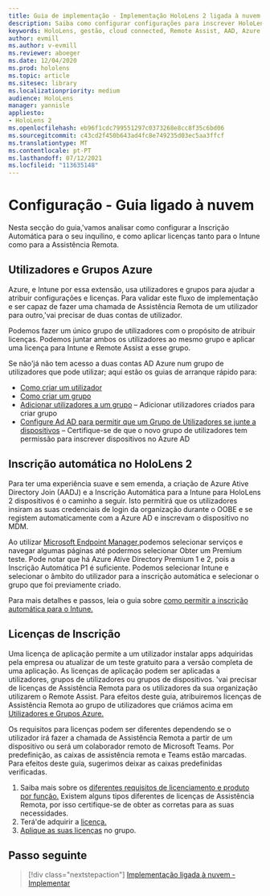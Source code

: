 ```yaml
---
title: Guia de implementação - Implementação HoloLens 2 ligada à nuvem em escala com Assistência Remota - Configuração
description: Saiba como configurar configurações para inscrever HoloLens dispositivos sobre uma rede Cloud Connected em escala com Remote Assist.
keywords: HoloLens, gestão, cloud connected, Remote Assist, AAD, Azure AD, MDM, Mobile Device Management
author: evmill
ms.author: v-evmill
ms.reviewer: aboeger
ms.date: 12/04/2020
ms.prod: hololens
ms.topic: article
ms.sitesec: library
ms.localizationpriority: medium
audience: HoloLens
manager: yannisle
appliesto:
- HoloLens 2
ms.openlocfilehash: eb96f1cdc799551297c0373268e8cc8f35c6bd06
ms.sourcegitcommit: c43cd2f450b643ad4fc8e749235d03ec5aa3ffcf
ms.translationtype: MT
ms.contentlocale: pt-PT
ms.lasthandoff: 07/12/2021
ms.locfileid: "113635148"
---
```

# <a name="configure---cloud-connected-guide"></a>Configuração - Guia ligado à nuvem

Nesta secção do guia,&#39;vamos analisar como configurar a Inscrição Automática para o seu inquilino, e como aplicar licenças tanto para o Intune como para a Assistência Remota.

## <a name="azure-users-and-groups"></a>Utilizadores e Grupos Azure

Azure, e Intune por essa extensão, usa utilizadores e grupos para ajudar a atribuir configurações e licenças. Para validar este fluxo de implementação e ser capaz de fazer uma chamada de Assistência Remota de um utilizador para outro,&#39;vai precisar de duas contas de utilizador.

Podemos fazer um único grupo de utilizadores com o propósito de atribuir licenças. Podemos juntar ambos os utilizadores ao mesmo grupo e aplicar uma licença para Intune e Remote Assist a esse grupo.

Se não&#39;já não tem acesso a duas contas AD Azure num grupo de utilizadores que pode utilizar; aqui estão os guias de arranque rápido para:

- [Como criar um utilizador](/mem/intune/fundamentals/quickstart-create-user)
- [Como criar um grupo](/mem/intune/fundamentals/quickstart-create-group)
- [Adicionar utilizadores a um grupo](/azure/active-directory/fundamentals/active-directory-groups-members-azure-portal) – Adicionar utilizadores criados para criar grupo
- [Configure Ad AD para permitir que um Grupo de Utilizadores se junte a dispositivos](/azure/active-directory/devices/azureadjoin-plan#configure-your-device-settings) – Certifique-se de que o novo grupo de utilizadores tem permissão para inscrever dispositivos no Azure AD

## <a name="auto-enrollment-on-hololens-2"></a>Inscrição automática no HoloLens 2

Para ter uma experiência suave e sem emenda, a criação de Azure Ative Directory Join (AADJ) e a Inscrição Automática para a Intune para HoloLens 2 dispositivos é o caminho a seguir. Isto permitirá que os utilizadores insiram as suas credenciais de login da organização durante o OOBE e se registem automaticamente com a Azure AD e inscrevam o dispositivo no MDM.

Ao utilizar [Microsoft Endpoint Manager,](https://endpoint.microsoft.com/#home)podemos selecionar serviços e navegar algumas páginas até podermos selecionar Obter um Premium teste. Pode notar que há Azure Ative Directory Premium 1 e 2, pois a Inscrição Automática P1 é suficiente. Podemos selecionar Intune e selecionar o âmbito do utilizador para a inscrição automática e selecionar o grupo que foi previamente criado.

Para mais detalhes e passos, leia o guia sobre [como permitir a inscrição automática para o Intune.](/mem/intune/enrollment/quickstart-setup-auto-enrollment)

## <a name="application-licenses"></a>Licenças de Inscrição

Uma licença de aplicação permite a um utilizador instalar apps adquiridas pela empresa ou atualizar de um teste gratuito para a versão completa de uma aplicação. As licenças de aplicação podem ser aplicadas a utilizadores, grupos de utilizadores ou grupos de dispositivos. &#39;vai precisar de licenças de Assistência Remota para os utilizadores da sua organização utilizarem o Remote Assist. Para efeitos deste guia, atribuiremos licenças de Assistência Remota ao grupo de utilizadores que criámos acima em [Utilizadores e Grupos Azure.](hololens2-cloud-connected-configure.md#azure-users-and-groups)

Os requisitos para licenças podem ser diferentes dependendo se o utilizador irá fazer a chamada de Assistência Remota a partir de um dispositivo ou será um colaborador remoto de Microsoft Teams. Por predefinição, as caixas de assistência remota e Teams estão marcadas. Para efeitos deste guia, sugerimos deixar as caixas predefinidas verificadas.

1. Saiba mais sobre os [diferentes requisitos de licenciamento e produto por função.](/dynamics365/mixed-reality/remote-assist/requirements#licensing-and-product-requirements-per-role) Existem alguns tipos diferentes de licenças de Assistência Remota, por isso certifique-se de obter as corretas para as suas necessidades.
2. Terá&#39;de adquirir a [licença.](/dynamics365/mixed-reality/remote-assist/buy-remote-assist)
3. [Aplique as suas licenças](/dynamics365/mixed-reality/remote-assist/deploy-remote-assist) no grupo.

## <a name="next-step"></a>Passo seguinte

> [!div class="nextstepaction"]
> [Implementação ligada à nuvem - Implementar](hololens2-cloud-connected-deploy.md)